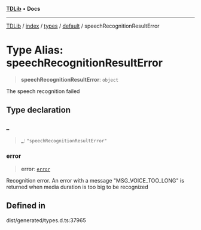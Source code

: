 [**TDLib**](../../../../../../README.md) • **Docs**

***

[TDLib](../../../../../../modules.md) / [index](../../../../../README.md) / [types](../../../README.md) / [default](../README.md) / speechRecognitionResultError

# Type Alias: speechRecognitionResultError

> **speechRecognitionResultError**: `object`

The speech recognition failed

## Type declaration

### \_

> **\_**: `"speechRecognitionResultError"`

### error

> **error**: [`error`](error.md)

Recognition error. An error with a message "MSG_VOICE_TOO_LONG" is returned when media duration is too big to be recognized

## Defined in

dist/generated/types.d.ts:37965
